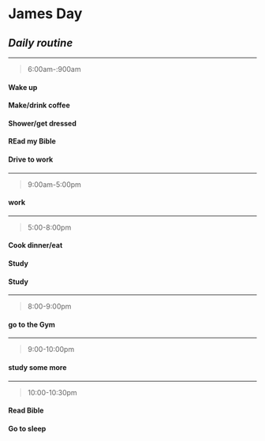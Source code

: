 # **James Day** #
## *Daily routine* ##
---
>6:00am-:900am
#### Wake up
#### Make/drink coffee
#### Shower/get dressed
#### REad my Bible
#### Drive to work 
---
>9:00am-5:00pm
#### work
---
>5:00-8:00pm
#### Cook dinner/eat
#### Study
#### Study
---
>8:00-9:00pm
#### go to the Gym
---
>9:00-10:00pm
#### study some more
----
>10:00-10:30pm
#### Read Bible
#### Go to sleep
